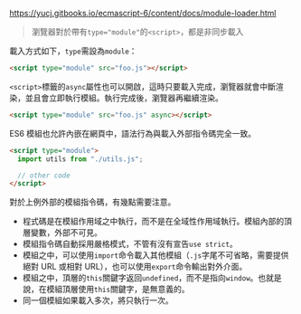 
https://yucj.gitbooks.io/ecmascript-6/content/docs/module-loader.html

>瀏覽器對於帶有`type="module"`的`<script>`，都是非同步載入

載入方式如下，`type`需設為`module`：
```html
<script type="module" src="foo.js"></script>
```

`<script>`標籤的`async`屬性也可以開啟，這時只要載入完成，瀏覽器就會中斷渲染，並且會立即執行模組。執行完成後，瀏覽器再繼續渲染。
```html
<script type="module" src="foo.js" async></script>
```

ES6 模組也允許內嵌在網頁中，語法行為與載入外部指令碼完全一致。
```html
<script type="module">
  import utils from "./utils.js";

  // other code
</script>
```

對於上例外部的模組指令碼，有幾點需要注意。
- 程式碼是在模組作用域之中執行，而不是在全域性作用域執行。模組內部的頂層變數，外部不可見。
- 模組指令碼自動採用嚴格模式，不管有沒有宣告`use strict`。
- 模組之中，可以使用`import`命令載入其他模組（`.js`字尾不可省略，需要提供絕對 URL 或相對 URL），也可以使用`export`命令輸出對外介面。
- 模組之中，頂層的`this`關鍵字返回`undefined`，而不是指向`window`。也就是說，在模組頂層使用`this`關鍵字，是無意義的。
- 同一個模組如果載入多次，將只執行一次。